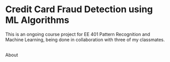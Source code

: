 # Credit Card Fraud Detection using ML Algorithms

This is an ongoing course project for EE 401 Pattern Recognition and Machine Learning, being done in collaboration with three of my classmates.

<br>
<h> About 
